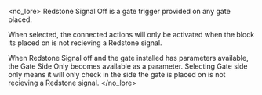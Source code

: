 <no_lore>
Redstone Signal Off is a gate trigger provided on any gate placed.

When selected, the connected actions will only be activated when the block its placed on is not recieving a Redstone signal.

When Redstone Signal off and the gate installed has parameters available, the Gate Side Only becomes available as a parameter.
Selecting Gate side only means it will only check in the side the gate is placed on is not recieving a Redstone signal.
</no_lore>
